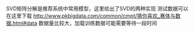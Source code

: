 
SVD矩阵分解是推荐系统中常用模型，这里给出了SVD的两种实现
测试数据可以在这里下载 http://www.pkbigdata.com/common/cmpt/猜你喜欢_赛体与数据.html#data 
数据量比较大，加载训练数据可能需要等待一段时间
